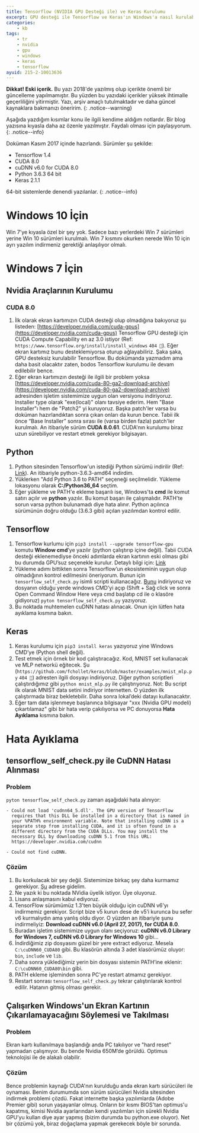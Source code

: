 ```yaml
---
title: Tensorflow (NVIDIA GPU Desteği ile) ve Keras Kurulumu
excerpt: GPU desteği ile Tensorflow ve Keras'ın Windows'a nasıl kurulabileceğini ve olası problem ve çözümleri anlatıyorum.
categories:
    - kb
tags:
    - tr
    - nvidia
    - gpu
    - windows
    - keras
    - tensorflow
ayuid: 215-2-10013636
---
```


**Dikkat! Eski içerik.** Bu yazı 2018'de yazılmış olup içerikte önemli bir
güncelleme yapılmamıştır. Bu yüzden bu yazıdaki içerikler yüksek ihtimalle
geçerliliğini yitirmiştir. Yazı, arşiv amaçlı tutulmaktadır ve daha güncel
kaynaklara bakmanızı öneririm.
{: .notice--warning}

Aşağıda yazdığım kısımlar konu ile ilgili kendime aldığım notlardır. Bir blog
yazısına kıyasla daha az özenle yazılmıştır. Faydalı olması için paylaşıyorum.
{: .notice--info}

Doküman Kasım 2017 içinde hazırlandı. Sürümler şu şekilde:

* Tensorflow 1.4
* CUDA 8.0
* cuDNN v6.0 for CUDA 8.0
* Python 3.6.3 64 bit
* Keras 2.1.1

64-bit sistemlerde denendi yazılanlar.
{: .notice--info}

# Windows 10 İçin

Win 7’ye kıyasla özel bir şey yok. Sadece bazı yerlerdeki Win 7 sürümleri yerine
Win 10 sürümleri kurulmalı. Win 7 kısmını okurken nerede Win 10 için ayrı
yazılım indirmeniz gerektiği anlaşılıyor olmalı.

# Windows 7 İçin

## Nvidia Araçlarının Kurulumu

### CUDA 8.0

1. İlk olarak ekran kartımızın CUDA desteği olup olmadığına bakıyoruz şu
   listeden:
   [https://developer.nvidia.com/cuda-gpus](https://developer.nvidia.com/cuda-gpus)
   Tensorflow GPU desteği için CUDA Compute Capability en az 3.0 istiyor (Ref:
   `https://www.tensorflow.org/install/install_windows` `404 🔗`).
   Eğer ekran kartımız bunu desteklemiyorsa oturup ağlayabiliriz. Şaka şaka, GPU
   desteksiz kurulabilir Tensorflow. Bu dokümanda yazmadım ama daha basit
   olacaktır zaten, bodos Tensorflow kurulumu ile devam edilebilir bence.
2. Eğer ekran kartımızın desteği ile ilgili bir problem yoksa
   [https://developer.nvidia.com/cuda-80-ga2-download-archive](https://developer.nvidia.com/cuda-80-ga2-download-archive)
   adresinden işletim sistemimize uygun olan versiyonu indiriyoruz. Installer
   type olarak "exe(local)" olanı tavsiye ederim. Hem "Base Installer"ı hem de
   "Patch2" yi kuruyoruz. Başka patch'ler varsa bu doküman hazırlandıktan sonra
   çıkan onları da kurun bence. Tabii ilk önce “Base Installer” sonra sırası ile
   (varsa birden fazla) patch'ler kurulmalı. An itibariyle sürüm **CUDA
   8.0.61**. CUDA'nın kurulumu biraz uzun sürebiliyor ve restart etmek gerekiyor
   bilgisayarı.

## Python

1. Python sitesinden Tensorflow'un istediği Python sürümü indirilir (Ref:
   [Link](https://www.tensorflow.org/install/install_windows)). An itibariyle
   python-3.6.3-amd64 indirdim.
2. Yüklerken "Add Python 3.6 to PATH" seçeneği seçilmelidir. Yükleme lokasyonu
   olarak **C:/Python36_64** seçtim.
3. Eğer yükleme ve PATH'e ekleme başarılı ise, Windows'ta **cmd** ile komut
   satırı açılır ve **python** yazılır. Bu komut başarı ile çalışmalıdır.
   PATH'te sorun varsa python bulunamadı diye hata alınır. Python açılınca
   sürümünün doğru olduğu (3.6.3 gibi) açılan yazılımdan kontrol edilir.

## Tensorflow

1. Tensorflow kurlumu için `pip3 install --upgrade tensorflow-gpu` komutu
   **Window cmd**’ye yazılır (python çalıştırıp içine değil). Tabii CUDA desteği
   eklenemediyse önceki adımlarda ekran kartının eski olması gibi bu durumda
   GPU’suz seçenekle kurulur. Detaylı bilgi için:
   [Link](https://www.tensorflow.org/install/install_windows)
2. Yükleme adımı bittikten sonra Tensorflow’un ekosisteminin uygun olup
   olmadığının kontrol edilmesini öneriyorum. Bunun için
   `tensorflow_self_check.py` isimli scripti kullanacağız.
   [Bunu](https://gist.github.com/mrry/ee5dbcfdd045fa48a27d56664411d41c )
   indiriyoruz ve dosyanın olduğu yerde windows CMD’yi açıp (Shift + Sağ click
   ve sonra Open Command Window Here veya cmd başlatıp cd ile o klasöre
   gidiyoruz) `pyton tensorflow_self_check.py` yazıyoruz.
3. Bu noktada muhtemelen cuDNN hatası alınacak. Onun için lütfen hata ayıklama
   kısmına bakın.

## Keras

1. Keras kurulumu için `pip3 install keras` yazıyoruz yine Windows CMD’ye
   (Python shell değil).
2. Test etmek için örnek bir kod çalıştıracağız. Kod, MNIST set kullanacak ve
   MLP networkü eğitecek. Şu
   (`https://github.com/fchollet/keras/blob/master/examples/mnist_mlp.py` `404
   🔗`) adresten ilgili dosyayı indiriyoruz. Diğer python scriptleri
   çalıştırdığımız gibi `python mnist_mlp.py` ile çalıştırıyoruz. Not: Bu script
   ilk olarak MNIST data setini indiriyor internetten. O yüzden ilk çalıştırmada
   biraz bekletebilir. Daha sonra lokal’deki datayı kullanacaktır.
3. Eğer tam data işlenmeye başlanınca bilgisayar "xxx (Nvidia GPU modeli)
   çıkartılamaz" gibi bir hata verip çakılıyorsa ve PC donuyorsa **Hata
   Ayıklama** kısmına bakın.

# Hata Ayıklama

## tensorflow_self_check.py ile CuDNN Hatası Alınması

### Problem

`pyton tensorflow_self_check.py` zaman aşağıdaki hata alınıyor:

```text
- Could not load 'cudnn64_5.dll'. The GPU version of TensorFlow
  requires that this DLL be installed in a directory that is named in
  your %PATH% environment variable. Note that installing cuDNN is a
  separate step from installing CUDA, and it is often found in a
  different directory from the CUDA DLLs. You may install the
  necessary DLL by downloading cuDNN 5.1 from this URL:
  https://developer.nvidia.com/cudnn

- Could not find cuDNN.
```

### Çözüm

1. Bu korkulacak bir şey değil. Sistemimize birkaç şey daha kurmamız gerekiyor.
   [Şu](https://developer.nvidia.com/cudnn) adrese gidelim.
2. Ne yazık ki bu noktada NVidia üyelik istiyor. Üye oluyoruz.
3. Lisans anlaşmasını kabul ediyoruz.
4. TensorFlow sürümümüz 1.3’ten büyük olduğu için cuDNN v6’yı indirmemiz
   gerekiyor. Script bize v5 kurun dese de v5’i kurunca bu sefer v6 kurmalıydın
   ama yanlış oldu diyor. O yüzden an itibariyle şunu indirmeliyiz: **Download
   cuDNN v6.0 (April 27, 2017), for CUDA 8.0**.
5. Buradan işletim sistemimize uygun olanı seçiyoruz: **cuDNN v6.0 Library for
   Windows 7, cuDNN v6.0 Library for Windows 10** gibi…
6. İndirdiğimiz zip dosyasını güzel bir yere extract ediyoruz. Mesela
   `C:\cuDNN60_CUDA80` gibi. Bu klasörün altında 3 adet klasörümüz oluyor:
   `bin`, `include` ve `lib`.
7. Daha sonra yüklediğimiz yerin bin dosyası sistemin PATH’ine eklenir:
   `C:\cuDNN60_CUDA80\bin` gibi.
8. PATH ekleme işleminden sonra PC’ye restart atmamız gerekiyor.
9. Restart sonrası `tensorflow_self_check.py` tekrar çalıştırılarak kontrol
   edilir. Hatanın gitmiş olması gerekir.

## Çalışırken Windows'un Ekran Kartının Çıkarılamayacağını Söylemesi ve Takılması

### Problem

Ekran kartı kullanılmaya başlandığı anda PC takılıyor ve "hard reset" yapmadan
çalışmıyor. Bu bende Nvidia 650M’de görüldü. Optimus teknolojisi ile de alakalı
olabilir.

### Çözüm

Bence problemin kaynağı CUDA'nın kurulduğu anda ekran kartı sürücüleri ile
oynaması. Benim durumumda son sürüm sürücüleri Nvidia sitesinden indirmek
problemi çözdü. Fakat internette başka yazılımlarda (Adobe Premier gibi) sorun
yaşayanlar olmuş. Onların bir kısmı BIOS'tan optimus'u kapatmış, kimisi Nvidia
ayarlarından kendi yazılımları için sürekli Nvidia GPU’yu kullan diye ayar
yapmış (bizim durumda bu python.exe oluyor). Net bir çözümü yok, biraz doğaçlama
yapmak gerekecek böyle bir sorunda.
